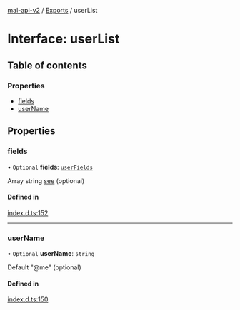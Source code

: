 [mal-api-v2](../../README.md) / [Exports](../modules.md) / userList

# Interface: userList

## Table of contents

### Properties

-   [fields](userList.md#fields)
-   [userName](userList.md#username)

## Properties

### fields

• `Optional` **fields**: [`userFields`](../modules.md#userfields)

Array string [see](../modules.md#userfields) (optional)

#### Defined in

[index.d.ts:152](https://github.com/droidxrx/mal-api-v2/blob/bcfd676/lib/index.d.ts#L152)

---

### userName

• `Optional` **userName**: `string`

Default "@me" (optional)

#### Defined in

[index.d.ts:150](https://github.com/droidxrx/mal-api-v2/blob/bcfd676/lib/index.d.ts#L150)
